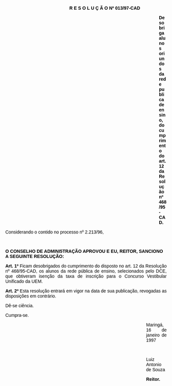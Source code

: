 <BODY TEXT="#000000">

<FONT FACE="Arial">
<P>&nbsp;</P><DIR>
<DIR>
<DIR>
<DIR>
<DIR>

<B><P ALIGN="JUSTIFY">R E S O L U &Ccedil; &Atilde; O Nº 013/97-CAD</P><DIR>
<DIR>
<DIR>
<DIR>
<DIR>
<DIR>
<DIR>

<P ALIGN="JUSTIFY">Desobriga alunos oriundos da rede publica de ensino, do cumprimento do art. 12 da Resolu&ccedil;&atilde;o nº 468/95-CAD.</P></DIR>
</DIR>
</DIR>
</DIR>
</DIR>
</DIR>
</DIR>
</DIR>
</DIR>
</DIR>
</DIR>
</DIR>

</B><P>Considerando o contido no processo nº 2.213/96,</P>

<B><P>&nbsp;</P>
<P>O CONSELHO DE ADMINI5TRA&Ccedil;&Atilde;O APROVOU E EU, REITOR, SANCIONO A SEGUINTE RESOLU&Ccedil;&Atilde;O:</P>
<P ALIGN="JUSTIFY"></P>
<P ALIGN="JUSTIFY">Art. 1º  </B>Ficam desobrigados do cumprimento do disposto no art. 12 da Resolu&ccedil;&atilde;o nº 468/95-CAD, os alunos da rede p&uacute;blica de ensino, selecionados pelo DCE, que obtiveram isen&ccedil;&atilde;o da taxa de inscri&ccedil;&atilde;o para o Concurso Vestibular Unificado da UEM.</P>
<B><P ALIGN="JUSTIFY">Art. 2º  </B>Esta resolu&ccedil;&atilde;o entrar&aacute; em vigor na data de sua publica&ccedil;&atilde;o, revogadas as disposi&ccedil;&otilde;es em contr&aacute;rio.</P>
<P ALIGN="JUSTIFY">D&ecirc;-se ci&ecirc;ncia.</P>
<P ALIGN="JUSTIFY">Cumpra-se.</P>
<P ALIGN="JUSTIFY"></P><DIR>
<DIR>
<DIR>
<DIR>
<DIR>
<DIR>
<DIR>
<DIR>
<DIR>
<DIR>
<DIR>

<P ALIGN="JUSTIFY">Maring&aacute;, 16 de janeiro de 1997</P>
<B><P ALIGN="JUSTIFY"></P>
<P ALIGN="JUSTIFY">&nbsp;</P>
</B><P ALIGN="JUSTIFY">Luiz Antonio de Souza</P>
<P ALIGN="JUSTIFY"></P>
<B><P ALIGN="JUSTIFY">Reitor.</P></DIR>
</DIR>
</DIR>
</DIR>
</DIR>
</DIR>
</DIR>
</DIR>
</DIR>
</DIR>
</DIR>
</B></FONT></BODY>
